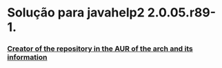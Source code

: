 # Solução para javahelp2 2.0.05.r89-1.
### [Creator of the repository in the AUR of the arch and its information](https://aur.archlinux.org/packages/javahelp2/)

